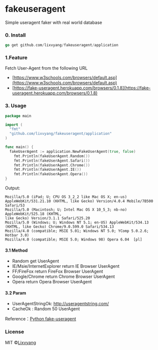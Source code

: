 # fakeuseragent
Simple useragent faker with real world database

### 0. Install
```go
go get github.com/lixvyang/fakeuseragent/application
```

### 1.Feature
Fetch User-Agent from the following URL
- [https://www.w3schools.com/browsers/default.asp](https://www.w3schools.com/browsers/default.asp)
- [https://fake-useragent.herokuapp.com/browsers/0.1.8](https://fake-useragent.herokuapp.com/browsers/0.1.8)


### 3. Usage
```go
package main

import (
  "fmt"
  "github.com/lixvyang/fakeuseragent/application"
)

func main() {
  fakeUserAgent := application.NewFakeUserAgent(true, false)
	fmt.Println(fakeUserAgent.Random())
	fmt.Println(fakeUserAgent.Safari())
	fmt.Println(fakeUserAgent.Chrome())
	fmt.Println(fakeUserAgent.IE())
	fmt.Println(fakeUserAgent.Opera())
}
```

Output:
```
Mozilla/5.0 (iPad; U; CPU OS 3_2_2 like Mac OS X; en-us) AppleWebKit/531.21.10 (KHTML, like Gecko) Version/4.0.4 Mobile/7B500 Safari/53
Mozilla/5.0 (Macintosh; U; Intel Mac OS X 10_5_3; nb-no) AppleWebKit/525.18 (KHTML, 
like Gecko) Version/3.1.1 Safari/525.20
Mozilla/5.0 (Windows; U; Windows NT 5.1; en-US) AppleWebKit/534.13 (KHTML, like Gecko) Chrome/9.0.599.0 Safari/534.13
Mozilla/4.0 (compatible; MSIE 5.01; Windows NT 5.0; YComp 5.0.2.6; Hotbar 3.0)
Mozilla/4.0 (compatible; MSIE 5.0; Windows 98) Opera 6.04  [pl]
```

#### 3.1 Method
- Random get UserAgent
- IE/Msie/InternetExplorer return IE Browser UserAgent
- FF/FireFox return FireFox Browser UserAgent
- Google/Chrome return Chrome Browser UserAgent
- Opera return Opera Browser UserAgent

#### 3.2 Param
- UserAgentStringOk: http://useragentstring.com/
- CacheOk : Random 50 UserAgent

Reference：[Python fake-useragent](https://github.com/hellysmile/fake-useragent)

### License
MIT ©[Lixvyang](LICENSE)